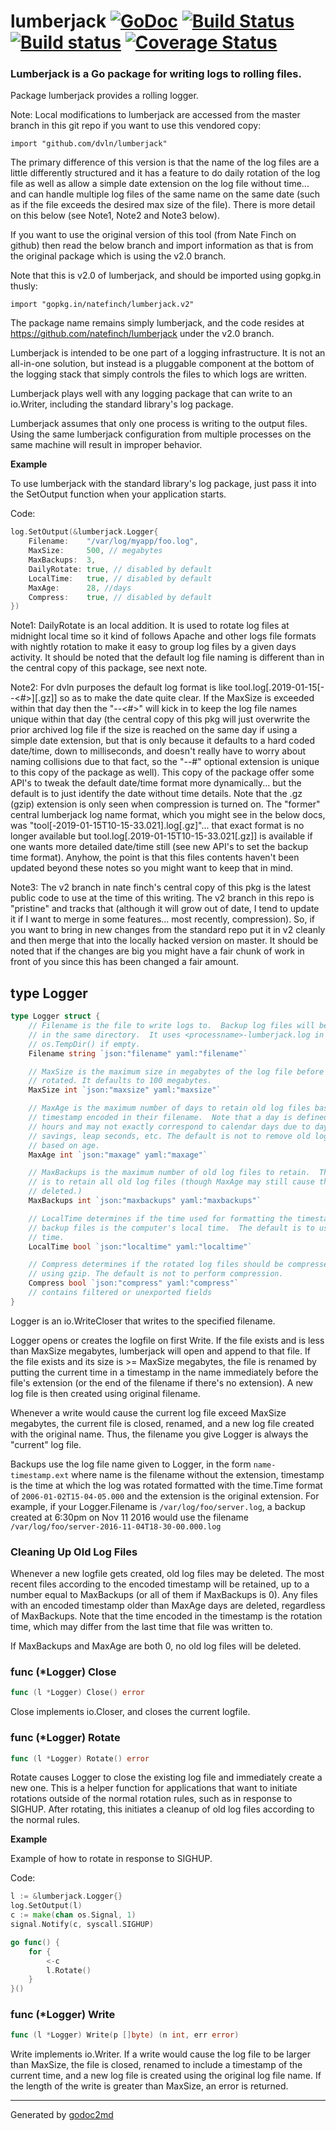 # lumberjack  [![GoDoc](https://godoc.org/gopkg.in/natefinch/lumberjack.v2?status.png)](https://godoc.org/gopkg.in/natefinch/lumberjack.v2) [![Build Status](https://travis-ci.org/natefinch/lumberjack.svg?branch=v2.0)](https://travis-ci.org/natefinch/lumberjack) [![Build status](https://ci.appveyor.com/api/projects/status/00gchpxtg4gkrt5d)](https://ci.appveyor.com/project/natefinch/lumberjack) [![Coverage Status](https://coveralls.io/repos/natefinch/lumberjack/badge.svg?branch=v2.0)](https://coveralls.io/r/natefinch/lumberjack?branch=v2.0)

### Lumberjack is a Go package for writing logs to rolling files.

Package lumberjack provides a rolling logger.

Note: Local modifications to lumberjack are accessed from the master branch in
this git repo if you want to use this vendored copy:

    import "github.com/dvln/lumberjack"

The primary difference of this version is that the name of the log files are
a little differently structured and it has a feature to do daily rotation of
the log file as well as allow a simple date extension on the log file without
time... and can handle multiple log files of the same name on the same date
(such as if the file exceeds the desired max size of the file).  There is
more detail on this below (see Note1, Note2 and Note3 below).

If you want to use the original version of this tool (from Nate Finch on github) then
read the below branch and import information as that is from the original package which
is using the v2.0 branch.

Note that this is v2.0 of lumberjack, and should be imported using gopkg.in
thusly:

    import "gopkg.in/natefinch/lumberjack.v2"

The package name remains simply lumberjack, and the code resides at
https://github.com/natefinch/lumberjack under the v2.0 branch.

Lumberjack is intended to be one part of a logging infrastructure.
It is not an all-in-one solution, but instead is a pluggable
component at the bottom of the logging stack that simply controls the files
to which logs are written.

Lumberjack plays well with any logging package that can write to an
io.Writer, including the standard library's log package.

Lumberjack assumes that only one process is writing to the output files.
Using the same lumberjack configuration from multiple processes on the same
machine will result in improper behavior.


**Example**

To use lumberjack with the standard library's log package, just pass it into the SetOutput function when your application starts.

Code:

```go
log.SetOutput(&lumberjack.Logger{
    Filename:    "/var/log/myapp/foo.log",
    MaxSize:     500, // megabytes
    MaxBackups:  3,
    DailyRotate: true, // disabled by default
    LocalTime:   true, // disabled by default
    MaxAge:      28, //days
    Compress:    true, // disabled by default
})
```

Note1: DailyRotate is an local addition.  It is used to rotate log files at midnight
       local time so it kind of follows Apache and other logs file formats with
       nightly rotation to make it easy to group log files by a given days activity.
       It should be noted that the default log file naming is different than in the
       central copy of this package, see next note.

Note2: For dvln purposes the default log format is like tool.log[.2019-01-15[--<#>][.gz]]
       so as to make the date quite clear.  If the MaxSize is exceeded within that day
       then the "--<#>" will kick in to keep the log file names unique within that day
       (the central copy of this pkg will just overwrite the prior archived log file
       if the size is reached on the same day if using a simple date extension, but
       that is only because it defaults to a hard coded date/time, down to milliseconds,
       and doesn't really have to worry about naming collisions due to that fact, so
       the "--#" optional extension is unique to this copy of the package as well).
       This copy of the package offer some API's to tweak the default date/time format
       more dynamically... but the default is to just identify the date without time
       details.  Note that the .gz (gzip) extension is only seen when compression is
       turned on.  The "former" central lumberjack log name format, which you might
       see in the below docs, was "tool[-2019-01-15T10-15-33.021].log[.gz]"... that
       exact format is no longer available but tool.log[.2019-01-15T10-15-33.021[.gz]]
       is available if one wants more detailed date/time still (see new API's to set
       the backup time format).  Anyhow, the point is that this files contents haven't
       been updated beyond these notes so you might want to keep that in mind.

Note3: The v2 branch in nate finch's central copy of this pkg is the latest public code
       to use at the time of this writing.  The v2 branch in this repo is "pristine" and
       tracks that (although it will grow out of date, I tend to update it if I want
       to merge in some features... most recently, compression).  So, if you want to
       bring in new changes from the standard repo put it in v2 cleanly and then
       merge that into the locally hacked version on master.  It should be noted
       that if the changes are big you might have a fair chunk of work in front of
       you since this has been changed a fair amount.

## type Logger
``` go
type Logger struct {
    // Filename is the file to write logs to.  Backup log files will be retained
    // in the same directory.  It uses <processname>-lumberjack.log in
    // os.TempDir() if empty.
    Filename string `json:"filename" yaml:"filename"`

    // MaxSize is the maximum size in megabytes of the log file before it gets
    // rotated. It defaults to 100 megabytes.
    MaxSize int `json:"maxsize" yaml:"maxsize"`

    // MaxAge is the maximum number of days to retain old log files based on the
    // timestamp encoded in their filename.  Note that a day is defined as 24
    // hours and may not exactly correspond to calendar days due to daylight
    // savings, leap seconds, etc. The default is not to remove old log files
    // based on age.
    MaxAge int `json:"maxage" yaml:"maxage"`

    // MaxBackups is the maximum number of old log files to retain.  The default
    // is to retain all old log files (though MaxAge may still cause them to get
    // deleted.)
    MaxBackups int `json:"maxbackups" yaml:"maxbackups"`

    // LocalTime determines if the time used for formatting the timestamps in
    // backup files is the computer's local time.  The default is to use UTC
    // time.
    LocalTime bool `json:"localtime" yaml:"localtime"`

    // Compress determines if the rotated log files should be compressed
    // using gzip. The default is not to perform compression.
    Compress bool `json:"compress" yaml:"compress"`
    // contains filtered or unexported fields
}
```
Logger is an io.WriteCloser that writes to the specified filename.

Logger opens or creates the logfile on first Write.  If the file exists and
is less than MaxSize megabytes, lumberjack will open and append to that file.
If the file exists and its size is >= MaxSize megabytes, the file is renamed
by putting the current time in a timestamp in the name immediately before the
file's extension (or the end of the filename if there's no extension). A new
log file is then created using original filename.

Whenever a write would cause the current log file exceed MaxSize megabytes,
the current file is closed, renamed, and a new log file created with the
original name. Thus, the filename you give Logger is always the "current" log
file.

Backups use the log file name given to Logger, in the form `name-timestamp.ext`
where name is the filename without the extension, timestamp is the time at which
the log was rotated formatted with the time.Time format of
`2006-01-02T15-04-05.000` and the extension is the original extension.  For
example, if your Logger.Filename is `/var/log/foo/server.log`, a backup created
at 6:30pm on Nov 11 2016 would use the filename
`/var/log/foo/server-2016-11-04T18-30-00.000.log`

### Cleaning Up Old Log Files
Whenever a new logfile gets created, old log files may be deleted.  The most
recent files according to the encoded timestamp will be retained, up to a
number equal to MaxBackups (or all of them if MaxBackups is 0).  Any files
with an encoded timestamp older than MaxAge days are deleted, regardless of
MaxBackups.  Note that the time encoded in the timestamp is the rotation
time, which may differ from the last time that file was written to.

If MaxBackups and MaxAge are both 0, no old log files will be deleted.











### func (\*Logger) Close
``` go
func (l *Logger) Close() error
```
Close implements io.Closer, and closes the current logfile.



### func (\*Logger) Rotate
``` go
func (l *Logger) Rotate() error
```
Rotate causes Logger to close the existing log file and immediately create a
new one.  This is a helper function for applications that want to initiate
rotations outside of the normal rotation rules, such as in response to
SIGHUP.  After rotating, this initiates a cleanup of old log files according
to the normal rules.

**Example**

Example of how to rotate in response to SIGHUP.

Code:

```go
l := &lumberjack.Logger{}
log.SetOutput(l)
c := make(chan os.Signal, 1)
signal.Notify(c, syscall.SIGHUP)

go func() {
    for {
        <-c
        l.Rotate()
    }
}()
```

### func (\*Logger) Write
``` go
func (l *Logger) Write(p []byte) (n int, err error)
```
Write implements io.Writer.  If a write would cause the log file to be larger
than MaxSize, the file is closed, renamed to include a timestamp of the
current time, and a new log file is created using the original log file name.
If the length of the write is greater than MaxSize, an error is returned.









- - -
Generated by [godoc2md](http://godoc.org/github.com/davecheney/godoc2md)
